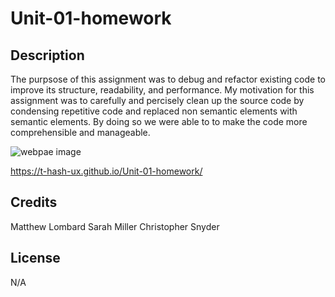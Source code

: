 # Unit-01-homework 

## Description
The purpsose of this assignment was to debug and refactor existing code to improve its structure, readability, and performance. My motivation for this assignment was to carefully and percisely clean up the source code by condensing repetitive code and replaced non semantic elements with semantic elements. By doing so we were able to to make the code more comprehensible and manageable.

 ![webpae image](assets/images/_Users_tyrrancemiller_Desktop_bootcamp_activity-workspace_Unit-01-homework_index.html.png)

 https://t-hash-ux.github.io/Unit-01-homework/
 
 ## Credits
 Matthew Lombard
 Sarah Miller
 Christopher Snyder


 ## License
 N/A
